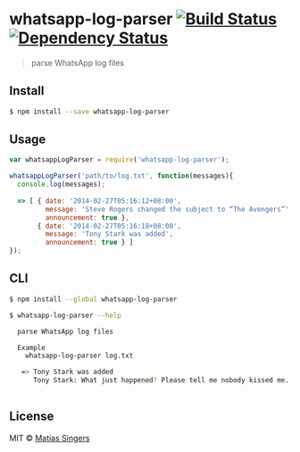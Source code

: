 # whatsapp-log-parser [![Build Status](http://img.shields.io/travis/matiassingers/whatsapp-log-parser.svg?style=flat-square)](https://travis-ci.org/matiassingers/whatsapp-log-parser) [![Dependency Status](http://img.shields.io/gemnasium/matiassingers/whatsapp-log-parser.svg?style=flat-square)](https://gemnasium.com/matiassingers/whatsapp-log-parser)
> parse WhatsApp log files

## Install

```sh
$ npm install --save whatsapp-log-parser
```


## Usage

```js
var whatsappLogParser = require('whatsapp-log-parser');

whatsappLogParser('path/to/log.txt', function(messages){
  console.log(messages);
  
  => [ { date: '2014-02-27T05:16:12+08:00',
         message: 'Steve Rogers changed the subject to “The Avengers”',
         announcement: true },
       { date: '2014-02-27T05:16:18+08:00',
         message: 'Tony Stark was added',
         announcement: true } ]
});

```


## CLI

```sh
$ npm install --global whatsapp-log-parser
```

```sh
$ whatsapp-log-parser --help

  parse WhatsApp log files

  Example
    whatsapp-log-parser log.txt

   => Tony Stark was added
      Tony Stark: What just happened? Please tell me nobody kissed me.
    
```


## License

MIT © [Matias Singers](http://mts.io)
